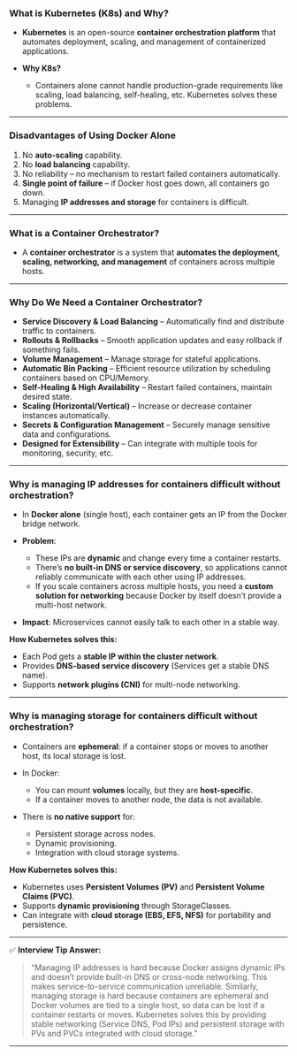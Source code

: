 ### **What is Kubernetes (K8s) and Why?**

* **Kubernetes** is an open-source **container orchestration platform** that automates deployment, scaling, and management of containerized applications.
* **Why K8s?**

  * Containers alone cannot handle production-grade requirements like scaling, load balancing, self-healing, etc. Kubernetes solves these problems.

---

### **Disadvantages of Using Docker Alone**

1. No **auto-scaling** capability.
2. No **load balancing** capability.
3. No reliability – no mechanism to restart failed containers automatically.
4. **Single point of failure** – if Docker host goes down, all containers go down.
5. Managing **IP addresses and storage** for containers is difficult.

---

### **What is a Container Orchestrator?**

* A **container orchestrator** is a system that **automates the deployment, scaling, networking, and management** of containers across multiple hosts.

---

### **Why Do We Need a Container Orchestrator?**

* **Service Discovery & Load Balancing** – Automatically find and distribute traffic to containers.
* **Rollouts & Rollbacks** – Smooth application updates and easy rollback if something fails.
* **Volume Management** – Manage storage for stateful applications.
* **Automatic Bin Packing** – Efficient resource utilization by scheduling containers based on CPU/Memory.
* **Self-Healing & High Availability** – Restart failed containers, maintain desired state.
* **Scaling (Horizontal/Vertical)** – Increase or decrease container instances automatically.
* **Secrets & Configuration Management** – Securely manage sensitive data and configurations.
* **Designed for Extensibility** – Can integrate with multiple tools for monitoring, security, etc.

---

### **Why is managing IP addresses for containers difficult without orchestration?**

* In **Docker alone** (single host), each container gets an IP from the Docker bridge network.
* **Problem**:

  * These IPs are **dynamic** and change every time a container restarts.
  * There’s **no built-in DNS or service discovery**, so applications cannot reliably communicate with each other using IP addresses.
  * If you scale containers across multiple hosts, you need a **custom solution for networking** because Docker by itself doesn’t provide a multi-host network.
* **Impact**: Microservices cannot easily talk to each other in a stable way.

**How Kubernetes solves this:**

* Each Pod gets a **stable IP within the cluster network**.
* Provides **DNS-based service discovery** (Services get a stable DNS name).
* Supports **network plugins (CNI)** for multi-node networking.

---

### **Why is managing storage for containers difficult without orchestration?**

* Containers are **ephemeral**: if a container stops or moves to another host, its local storage is lost.
* In Docker:

  * You can mount **volumes** locally, but they are **host-specific**.
  * If a container moves to another node, the data is not available.
* There is **no native support** for:

  * Persistent storage across nodes.
  * Dynamic provisioning.
  * Integration with cloud storage systems.

**How Kubernetes solves this:**

* Kubernetes uses **Persistent Volumes (PV)** and **Persistent Volume Claims (PVC)**.
* Supports **dynamic provisioning** through StorageClasses.
* Can integrate with **cloud storage (EBS, EFS, NFS)** for portability and persistence.

---

✅ **Interview Tip Answer:**

> “Managing IP addresses is hard because Docker assigns dynamic IPs and doesn’t provide built-in DNS or cross-node networking. This makes service-to-service communication unreliable. Similarly, managing storage is hard because containers are ephemeral and Docker volumes are tied to a single host, so data can be lost if a container restarts or moves. Kubernetes solves this by providing stable networking (Service DNS, Pod IPs) and persistent storage with PVs and PVCs integrated with cloud storage.”

---
